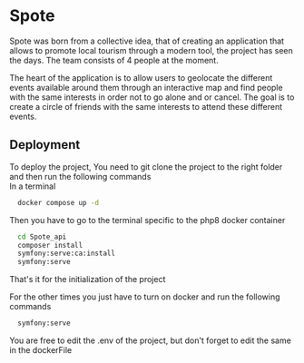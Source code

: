 
# Spote

Spote was born from a collective idea, that of creating an application that allows to promote local tourism through a modern tool, the project has seen the days. The team consists of 4 people at the moment.

The heart of the application is to allow users to geolocate the different events available around them through an interactive map and find people with the same interests in order not to go alone and or cancel. The goal is to create a circle of friends with the same interests to attend these different events.

## Deployment

To deploy the project,
You need to git clone the project to the right folder and then run the following commands  
In a terminal

```bash
  docker compose up -d
```

Then you have to go to the terminal specific to the php8 docker container

```bash
  cd Spote_api
  composer install  
  symfony:serve:ca:install
  symfony:serve
```

That's it for the initialization of the project


For the other times you just have to turn on docker and run the following commands

```bash
  symfony:serve
```

You are free to edit the .env of the project, but don't forget to edit the same in the dockerFile
